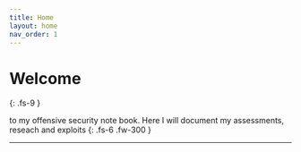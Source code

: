 ```yaml
---
title: Home
layout: home
nav_order: 1
---
```

# Welcome
{: .fs-9 }

to my offensive security note book.
Here I will document my assessments, reseach and exploits
{: .fs-6 .fw-300 }

---

